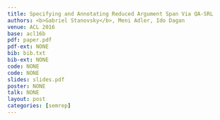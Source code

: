 ```yaml
---
title: Specifying and Annotating Reduced Argument Span Via QA-SRL
authors: <b>Gabriel Stanovsky</b>, Meni Adler, Ido Dagan
venue: ACL 2016
base: acl16b
pdf: paper.pdf
pdf-ext: NONE
bib: bib.txt
bib-ext: NONE
code: NONE
code: NONE
slides: slides.pdf
poster: NONE
talk: NONE
layout: post
categories: [semrep]
---
```

